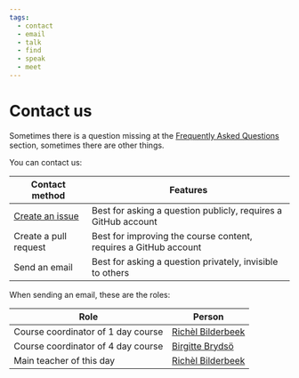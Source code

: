 ```yaml
---
tags:
  - contact
  - email
  - talk
  - find
  - speak
  - meet
---
```


# Contact us

Sometimes there is a question missing at
the [Frequently Asked Questions](faq.md) section,
sometimes there are other things.

You can contact us:

<!-- markdownlint-disable MD013 --><!-- Tables cannot be split up over lines, hence will break 80 characters per line -->

Contact method                                                                |Features
------------------------------------------------------------------------------|------------------------------------------------------------------------------
[Create an issue](https://github.com/UPPMAX/naiss_intro_python/issues)        |Best for asking a question publicly, requires a GitHub account
Create a pull request                                                         |Best for improving the course content, requires a GitHub account
Send an email                                                                 |Best for asking a question privately, invisible to others

<!-- markdownlint-enable MD013 -->

When sending an email, these are the roles:

<!-- markdownlint-disable MD013 --><!-- Tables cannot be split up over lines, hence will break 80 characters per line -->

Role                              |Person
----------------------------------|-------------------
Course coordinator of 1 day course|[Richèl Bilderbeek](https://www.uu.se/en/contact-and-organisation/staff?query=N21-617)
Course coordinator of 4 day course|[Birgitte Brydsö](https://www.umu.se/en/staff/birgitte-brydso/)
Main teacher of this day          |[Richèl Bilderbeek](https://www.uu.se/en/contact-and-organisation/staff?query=N21-617)

<!-- markdownlint-enable MD013 -->
